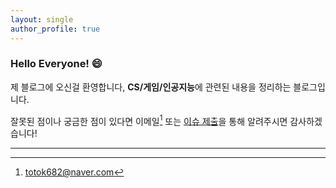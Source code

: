 ```yaml
---
layout: single
author_profile: true
---
```






### Hello Everyone! :smile:



제 블로그에 오신걸 환영합니다, **CS/게임/인공지능**에 관련된 내용을 정리하는 블로그입니다.



잘못된 점이나 궁금한 점이 있다면 이메일[^1] 또는 [이슈 제출](https://github.com/JangHyeonJun/janghyeonjun.github.io/issues)을 통해 알려주시면 감사하겠습니다!



---

[^1]: totok682@naver.com